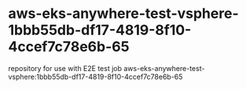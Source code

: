 # aws-eks-anywhere-test-vsphere-1bbb55db-df17-4819-8f10-4ccef7c78e6b-65
repository for use with E2E test job aws-eks-anywhere-test-vsphere:1bbb55db-df17-4819-8f10-4ccef7c78e6b-65
